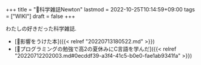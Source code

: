 +++
title = "📝科学雑誌Newton"
lastmod = 2022-10-25T10:14:59+09:00
tags = ["WIKI"]
draft = false
+++

わたしの好きだった科学雑誌.

-   [🦊影響をうけた本]({{< relref "20220713180522.md" >}})
-   [🔵プログラミングの勉強で高2の夏休みにC言語を学んだ]({{< relref "20220712202003.md#0ecddf39-a3f4-41c5-b0e0-fae1ab9341fa" >}})
